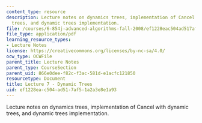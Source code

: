 ```yaml
---
content_type: resource
description: Lecture notes on dynamics trees, implementation of Cancel with dynamic
  trees, and dynamic trees implementation.
file: /courses/6-854j-advanced-algorithms-fall-2008/ef1228eac504ad517af51a2a3e8e1a93_lec7.pdf
file_type: application/pdf
learning_resource_types:
- Lecture Notes
license: https://creativecommons.org/licenses/by-nc-sa/4.0/
ocw_type: OCWFile
parent_title: Lecture Notes
parent_type: CourseSection
parent_uid: 866e0dee-f82c-f3ac-581d-e1acfc121850
resourcetype: Document
title: Lecture 7 - Dynamic Trees
uid: ef1228ea-c504-ad51-7af5-1a2a3e8e1a93
---
```

Lecture notes on dynamics trees, implementation of Cancel with dynamic trees, and dynamic trees implementation.